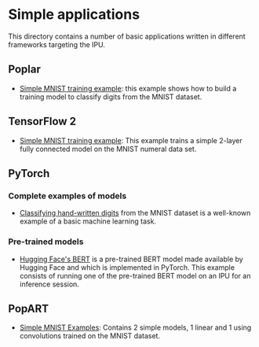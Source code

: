 <!-- Copyright (c) 2021 Graphcore Ltd. All rights reserved. -->

# Simple applications

This directory contains a number of basic applications written in different frameworks targeting the IPU.

## Poplar

- [Simple MNIST training example](poplar/mnist): this example shows how to build a training model to classify digits from the MNIST dataset.

## TensorFlow 2

- [Simple MNIST training example](tensorflow2/mnist): This example trains a simple 2-layer fully connected model on the MNIST numeral data set.

## PyTorch

### Complete examples of models

- [Classifying hand-written digits](pytorch/mnist) from the MNIST dataset is a well-known example of a basic machine learning task.

### Pre-trained models

- [Hugging Face's BERT](pytorch/bert) is a pre-trained BERT model made available by Hugging Face and which is implemented in PyTorch. This example consists of running one of the pre-trained BERT model on an IPU for an inference session.

## PopART

- [Simple MNIST Examples](popart/mnist): Contains 2 simple models, 1 linear and 1 using convolutions trained on the MNIST dataset.
